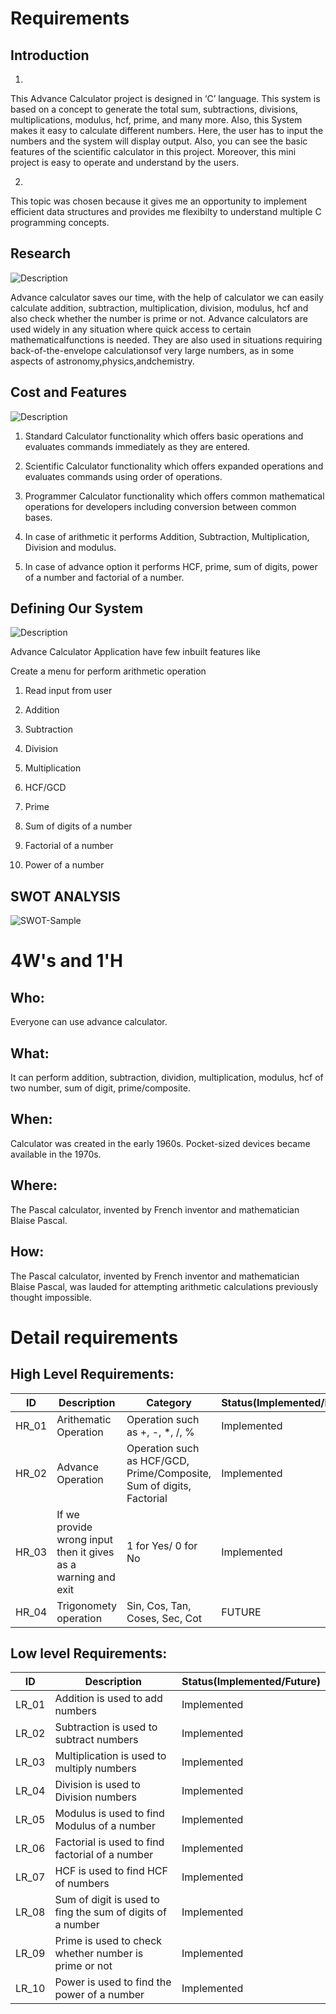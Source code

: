 # Requirements
## Introduction

1. 
This Advance Calculator project is designed in ‘C’ language. This system is based on a concept to generate the total sum, subtractions, divisions, multiplications, modulus, hcf, prime, and many more. Also, this System makes it easy to calculate different numbers. Here, the user has to input the numbers and the system will display output. Also, you can see the basic features of the scientific calculator in this project. Moreover, this mini project is easy to operate and understand by the users. 

2.
This topic was chosen because it gives me an opportunity to implement efficient data structures and provides me flexibilty to understand multiple C programming concepts.

## Research

![Description](https://github.com/anagarjnv889/MiniProject_LT292020/blob/master/1_Requirements/Research.png)



Advance calculator saves our time, with the help of calculator we can easily calculate addition, subtraction, multiplication, division, modulus, hcf and also check whether the number is prime or not.
Advance calculators are used widely in any situation where quick access to certain mathematicalfunctions is needed. They are also used in situations requiring back-of-the-envelope calculationsof very large numbers, as in some aspects of astronomy,physics,andchemistry.  

## Cost and Features

![Description](https://github.com/anagarjnv889/MiniProject_LT292020/blob/master/1_Requirements/price.png)


1. Standard Calculator functionality which offers basic operations and evaluates commands      immediately as they are entered.

2. Scientific Calculator functionality which offers expanded operations and evaluates commands using order of operations.

3. Programmer Calculator functionality which offers common mathematical operations for developers including conversion between common bases.

4. In case of arithmetic it performs Addition, Subtraction, Multiplication, Division and modulus.

5. In case of advance option it performs HCF, prime, sum of digits, power of a number and factorial of a number.

## Defining Our System

![Description](https://github.com/anagarjnv889/MiniProject_LT292020/blob/master/1_Requirements/flowchar.png)


Advance Calculator Application have few inbuilt features like  

Create a menu for perform arithmetic operation
1. Read input from user

2. Addition

3. Subtraction

4. Division

5. Multiplication

6. HCF/GCD

7. Prime

8. Sum of digits of a number

9. Factorial of a number

10. Power of a number

## SWOT ANALYSIS


![SWOT-Sample](https://github.com/anagarjnv889/MiniProject_LT292020/blob/master/1_Requirements/SWOT.jpg)


# 4W&#39;s and 1&#39;H

## Who:

Everyone can use advance calculator.

## What:

It can perform addition, subtraction, dividion, multiplication, modulus, hcf of two number, sum of digit, prime/composite.

## When:

Calculator was created in the early 1960s. Pocket-sized devices became available in the 1970s.

## Where:

The Pascal calculator, invented by French inventor and mathematician Blaise Pascal.

## How:

The Pascal calculator, invented by French inventor and mathematician Blaise Pascal, was lauded for attempting arithmetic calculations previously thought impossible.

# Detail requirements
## High Level Requirements:
 

ID     |  Description  |  Category     |Status(Implemented/Future)     
-------|---------------|---------------|---------------------------
HR_01 | Arithematic Operation  | Operation such as +, -, *, /, % | Implemented  
HR_02 | Advance Operation       | Operation such as HCF/GCD, Prime/Composite, Sum of digits, Factorial | Implemented 
HR_03 | If we provide wrong input then it gives as a warning and exit | 1 for Yes/ 0 for No | Implemented
HR_04 | Trigonomety operation   | Sin, Cos, Tan, Coses, Sec, Cot | FUTURE


##  Low level Requirements:


ID     |  Description  | Status(Implemented/Future)     
-------|---------------|---------------------------
LR_01 | Addition is used to add numbers  | Implemented  
LR_02 | Subtraction is used to subtract numbers    | Implemented 
LR_03 | Multiplication is used to multiply numbers | Implemented
LR_04 | Division is used to Division numbers | Implemented
LR_05 | Modulus is used to find Modulus of a number | Implemented
LR_06 | Factorial is used to find factorial of a number | Implemented
LR_07 | HCF is used to find HCF of numbers | Implemented
LR_08 | Sum of digit is used to fing the sum of digits of a number | Implemented
LR_09 | Prime is used to check whether number is prime or not | Implemented
LR_10 | Power is used to find the power of a number | Implemented